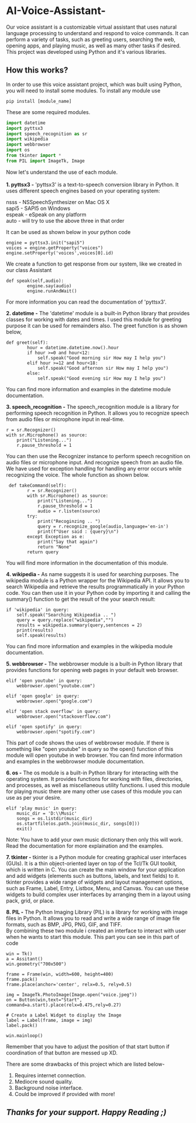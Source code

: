 # AI-Voice-Assistant-

Our voice assistant is a customizable virtual assistant that uses natural language processing to understand and respond to voice commands. It can perform a variety of tasks, such as greeting users, searching the web, opening apps, and playing music, as well as many other tasks if desired. This project was developed using Python and it's various libraries.

## How this works?

In order to use this voice assistant project, which was built using Python, you will need to install some modules. To install any module use
```
pip install [module_name]
```
These are some required modules.

```python
import datetime
import pyttsx3
import speech_recognition as sr
import wikipedia
import webbrowser
import os
from tkinter import *
from PIL import ImageTk, Image
```

Now let's understand the use of each module.<br/><br/>
**1. pyttsx3 -** 'pyttsx3' is a text-to-speech conversion library in Python. It uses different speech engines based on your operating system:

nsss - NSSpeechSynthesizer on Mac OS X<br/>
sapi5 - SAPI5 on Windows<br/>
espeak - eSpeak on any platform<br/>
auto - will try to use the above three in that order<br/>

It can be used as shown below in your python code
```
engine = pyttsx3.init("sapi5")
voices = engine.getProperty("voices")
engine.setProperty('voices',voices[0].id)
```
We create a function to get response from our system, like we created in our class Assistant
```
def speak(self,audio):
        engine.say(audio)
        engine.runAndWait()
```
For more information you can read the documentation of 'pyttsx3'.

**2. datetime -** The 'datetime' module is a built-in Python library that provides classes for working with dates and times. I used this module for greeting purpose it can be used for remainders also. The greet function is as shown below,
```
def greet(self):
        hour = datetime.datetime.now().hour
        if hour >=0 and hour<12:
            self.speak("Good morning sir How may I help you") 
        elif hour >=12 and hour<18:
            self.speak("Good afternon sir How may I help you") 
        else:
            self.speak("Good evening sir How may I help you")
```
You can find more information and examples in the datetime module documentation.

**3. speech_recognition -** The speech_recognition module is a library for performing speech recognition in Python. It allows you to recognize speech from audio files or microphone input in real-time.<br/>

```
r = sr.Recognizer()
with sr.Microphone() as source:
    print("Listening...")
    r.pause_threshold = 1
```
You can then use the Recognizer instance to perform speech recognition on audio files or microphone input. And recognize speech from an audio file. We have used for exception handling for handling any error occurs while recognizing the voice. The whole function as shown below.
```
 def takeCommand(self):
        r = sr.Recognizer()
        with sr.Microphone() as source:
            print("Listening...")
            r.pause_threshold = 1
            audio = r.listen(source)
        try:
            print("Recoginzing .. ")
            query = r.recognize_google(audio,language='en-in')
            print(f"User said : {query}\n")
        except Exception as e:
            print("Say that again")
            return "None"
        return query
```
You will find more information in the documentation of this module.

**4. wikipedia -** As name suggests it is used for searching purposes. The wikipedia module is a Python wrapper for the Wikipedia API. It allows you to search Wikipedia and retrieve the results programmatically in your Python code. You can then use it in your Python code by importing it and calling the summary() function to get the result of the your search result:
```
if 'wikipedia' in query:
    self.speak("Searching Wikipeadia .. ")
    query = query.replace("wikipedia","")
    results = wikipedia.summary(query,sentences = 2)
    print(results)
    self.speak(results)
```
You can find more information and examples in the wikipedia module documentation.

**5. webbrowser -** The webbrowser module is a built-in Python library that provides functions for opening web pages in your default web browser.

```
elif 'open youtube' in query:
    webbrowser.open("youtube.com")

elif 'open google' in query:
    webbrowser.open("google.com")

elif 'open stack overflow' in query:
    webbrowser.open("stackoverflow.com")
            
elif 'open spotify' in query:
    webbrowser.open("spotify.com")
```
This part of code shows the uses of webbrowser module. If there is something like "open youtube" in query so the open() function of this module will open youtube in web browser.
You can find more information and examples in the webbrowser module documentation.

**6. os -** The os module is a built-in Python library for interacting with the operating system. It provides functions for working with files, directories, and processes, as well as miscellaneous utility functions. I used this module for playing music there are many other use cases of this module you can use as per your desire.

```
elif 'play music' in query:
    music_dir = 'D:\\Music'
    songs = os.listdir(music_dir)
    os.startfile(os.path.join(music_dir, songs[0]))
    exit()
```
Note: You have to add your own music dictionary then only this will work. Read the documentation for more explaination and the examples.

**7. tkinter -** tkinter is a Python module for creating graphical user interfaces (GUIs). It is a thin object-oriented layer on top of the Tcl/Tk GUI toolkit, which is written in C. You can create the main window for your application and add widgets (elements such as buttons, labels, and text fields) to it. tkinter provides a wide range of widgets and layout management options, such as Frame, Label, Entry, Listbox, Menu, and Canvas. You can use these widgets to build complex user interfaces by arranging them in a layout using pack, grid, or place.

**8. PIL -** The Python Imaging Library (PIL) is a library for working with image files in Python. It allows you to read and write a wide range of image file formats, such as BMP, JPG, PNG, GIF, and TIFF.<br/>
By combining these two module i created an interface to interact with user when he wants to start this module. This part you can see in this part of code
```
win = Tk()
a = Assitant()
win.geometry("700x500")

frame = Frame(win, width=600, height=400)
frame.pack()
frame.place(anchor='center', relx=0.5, rely=0.5)

img = ImageTk.PhotoImage(Image.open("voice.jpeg"))
on = Button(win,text="Start", command=a.start).place(relx=0.475,rely=0.27)

# Create a Label Widget to display the Image
label = Label(frame, image = img)
label.pack()

win.mainloop()
```
Remember that you have to adjust the position of that start button if coordination of that button are messed up XD.

There are some drawbacks of this project which are listed below-
1. Requires internet connection. 
2. Mediocre sound quality.
3. Background noise interface.
4. Could be improved if provided with more!

## *Thanks for your support. Happy Reading ;)*
